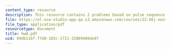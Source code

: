 ```yaml
---
content_type: resource
description: This resource contains 2 problems based on pulse sequence.
file: https://ol-ocw-studio-app-qa.s3.amazonaws.com/courses/22-56j-noninvasive-imaging-in-biology-and-medicine-fall-2005/09db11bff7d8103c172132889408de87_hw8.pdf
file_type: application/pdf
resourcetype: Document
title: hw8.pdf
uid: 09db11bf-f7d8-103c-1721-32889408de87
---
```


